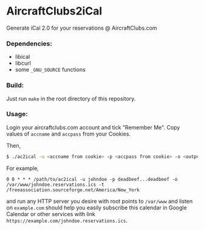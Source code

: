 # AircraftClubs2iCal
Generate iCal 2.0 for your reservations @ AircraftClubs.com

### Dependencies:
 - libical
 - libcurl
 - some `_GNU_SOURCE` functions

### Build:
 Just run `make` in the root directory of this repository.

### Usage:

Login your aircraftclubs.com account and tick "Remember Me". Copy values of `accname` and `accpass` from your Cookies.

Then,

```bash
$ ./ac2ical -u <accname from cookie> -p <accpass from cookie> -o <output ical filename> -t <tzid of timezone>
```

For example,
```cron
0 0 * * * /path/to/ac2ical -u johndoe -p deadbeef...deadbeef -o /var/www/johndoe.reservations.ics -t /freeassociation.sourceforge.net/America/New_York
```
and run any HTTP server you desire with root points to `/var/www` and listen on `example.com` should help you easily subscribe this calendar in Google Calendar or other services with link `https://example.com/johndoe.reservations.ics`.
